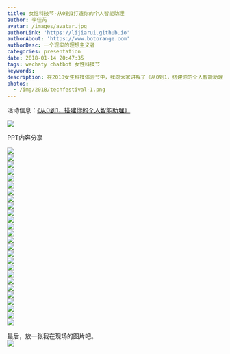 ```yaml
---
title: 女性科技节-从0到1打造你的个人智能助理
author: 李佳芮
avatar: /images/avatar.jpg
authorLink: 'https://lijiarui.github.io'
authorAbout: 'https://www.botorange.com'
authorDesc: 一个现实的理想主义者
categories: presentation
date: 2018-01-14 20:47:35
tags: wechaty chatbot 女性科技节
keywords:
description: 在2018女生科技体验节中，我向大家讲解了《从0到1，搭建你的个人智能助理》，带领爱技术的女生体验使用Wechaty制作自己的微信机器人。 本次活动是由科技猫 TechieCat  & DataGirls 联合主办的活动。
photos: 
  - /img/2018/techfestival-1.png
---
```


活动信息：[《从0到1，搭建你的个人智能助理》](https://mp.weixin.qq.com/s?__biz=MzI4NDkwNDA2NA==&mid=2247484233&idx=1&sn=e6e4d66c9e81ae909c8a523d70972d26&chksm=ebf51ca6dc8295b02c5b320a17e2bb69918500ecdda69bdf565fa69377dac5a2a3ee3aef3387&mpshare=1&scene=1&srcid=0129BCkHC0MAzDl6r6y10V1j&pass_ticket=KEvH2mABSfNtoFSgclVOWz9M40KevjNRkSVjxyPhWuc%3D#rd)     

![](/img/2018/techfestival-1.png)

PPT内容分享

![](/img/2018/techfestival-2.jpg)       
![](/img/2018/techfestival-3.jpg)              
![](/img/2018/techfestival-4.jpg)       
![](/img/2018/techfestival-5.jpg)       
![](/img/2018/techfestival-6.jpg)       
![](/img/2018/techfestival-7.jpg)       
![](/img/2018/techfestival-8.jpg)       
![](/img/2018/techfestival-9.jpg)       
![](/img/2018/techfestival-10.jpg)       
![](/img/2018/techfestival-11.jpg)       
![](/img/2018/techfestival-12.jpg)       
![](/img/2018/techfestival-13.jpg)       
![](/img/2018/techfestival-14.jpg)       
![](/img/2018/techfestival-15.jpg)       
![](/img/2018/techfestival-16.jpg)       
![](/img/2018/techfestival-17.jpg)       
![](/img/2018/techfestival-18.jpg)       
![](/img/2018/techfestival-19.jpg)       
![](/img/2018/techfestival-20.jpg)       
![](/img/2018/techfestival-21.jpg)       
![](/img/2018/techfestival-22.jpg)       
![](/img/2018/techfestival-23.jpg)       
![](/img/2018/techfestival-24.jpg)       
![](/img/2018/techfestival-25.jpg)       
![](/img/2018/techfestival-26.jpg)       
![](/img/2018/techfestival-27.jpg)       

最后，放一张我在现场的图片吧。       
![](/img/2018/techfestival-28.jpg)       
